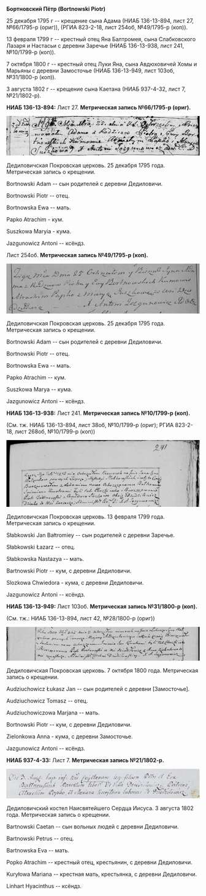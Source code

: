 **Бортновский Пётр (Bortnowski Piotr)**

25 декабря 1795 г -- крещение сына Адама (НИАБ 136-13-894, лист 27,
№66/1795-р (ориг)), (РГИА 823-2-18, лист 254об, №49/1795-р (коп)).

13 февраля 1799 г -- крестный отец Яна Балтромея, сына Слабковского
Лазаря и Настасьи с деревни Заречье (НИАБ 136-13-938, лист 241,
№10/1799-р (коп)).

7 октября 1800 г -- крестный отец Луки Яна, сына Авдюховичей Хомы и
Марьяны с деревни Замосточье (НИАБ 136-13-949, лист 103об, №31/1800-р
(коп)).

3 августа 1802 г -- крещение сына Каетана (НИАБ 937-4-32, лист 7,
№21/1802-р).

**НИАБ 136-13-894:** Лист 27. **Метрическая запись №66/1795-р (ориг).**

![](./media/2329841b0a01e44ba6cf480b2bbb43df2e5e3d52.png)

Дедиловичская Покровская церковь. 25 декабря 1795 года. Метрическая
запись о крещении.

Bortnowski Adam -- сын родителей с деревни Дедиловичи.

Bortnowski Piotr -- отец.

Bortnowska Ewa -- мать.

Papko Atrachim - кум.

Suszkowa Maryia - кума.

Jazgunowicz Antoni -- ксёндз.

Лист 254об. **Метрическая запись №49/1795-р (коп).**

![](./media/4ceaee3830ca66662c1275ecb71b868c9c5c9b9f.png)

Дедиловичская Покровская церковь. 25 декабря 1795 года. Метрическая
запись о крещении.

Bortnowski Adam -- сын родителей с деревни Дедиловичи.

Bortnowski Piotr -- отец.

Bortnowska Ewa -- мать.

Papko Atrachim -- кум.

Suszkowa Marya -- кума.

Jazgunowicz Antoni -- ксёндз.

**НИАБ 136-13-938:** Лист 241. **Метрическая запись №10/1799-р (коп).**

(См. тж. НИАБ 136-13-894, лист 38об, №10/1799-р (ориг); РГИА 823-2-18,
лист 268об, №10/1799-р (коп))

![](./media/26d3e3a7f74bfa49e8bb4e6a5772fb810d53137d.png)

Дедиловичская Покровская церковь. 13 февраля 1799 года. Метрическая
запись о крещении.

Słabkowski Jan Bałtromiey -- сын родителей с деревни Заречье.

Słabkowski Łazarz -- отец.

Słabkowska Nastazya -- мать.

Bartnowski Piotr -- кум, с деревни Дедиловичи.

Slozkowa Chwiedora - кума, с деревни Дедиловичи.

Jazgunowicz Antoni -- ксёндз.

**НИАБ 136-13-949:** Лист 103об. **Метрическая запись №31/1800-р
(коп).**

(См. тж.: НИАБ 136-13-894, лист 42, №28/1800-р (ориг))

![](./media/12a0a0f86f41c5a224a733291dea26a8596c24ad.png)

Дедиловичская Покровская церковь. 7 октября 1800 года. Метрическая
запись о крещении.

Audziuchowicz Łukasz Jan -- сын родителей с деревни \[Замосточье\].

Audziuchowicz Tomasz -- отец.

Audziuchowiczowa Marjana -- мать.

Bortnowski Piotr -- кум, с деревни Дедиловичи.

Zielonkowa Anna - кума, с деревни Замосточье.

Jazgunowicz Antoni -- ксёндз.

**НИАБ 937-4-33:** Лист 7. **Метрическая запись №21/1802-р.**

![](./media/188e5745e720e6af8b1f1b28414c4beb44979afa.png)

Дедиловичский костел Наисвятейшего Сердца Иисуса. 3 августа 1802 года.
Метрическая запись о крещении.

Bartnowski Caetan -- сын вольных людей с деревни Дедиловичи.

Bartnowski Petrus -- отец.

Bartnowska Eva -- мать.

Popko Atrachim -- крестный отец, крестьянин, с деревни Дедиловичи.

Kuryłowa Mariana -- крестная мать, крестьянка, с деревни Дедиловичи.

Linhart Hyacinthus -- ксёндз.
